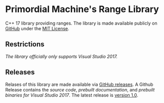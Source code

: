 # Primordial Machine's Range Library
C++ 17 library providing ranges. 
The library is made available publicly on [GitHub](https://github.com/primordialmachine/range) under the [MIT License](https://github.com/primordialmachine/range/blob/master/LICENSE).

## Restrictions
*The library officially only supports Visual Studio 2017.*

## Releases
Relases of this library are made available via [GitHub releases](https://github.com/primordialmachine/range/releases/). A Github Release contains the *source code*, *prebuilt documentation*, and *prebuilt binaries for Visual Studio 2017*. The latest release is [version 1.0](https://github.com/primordialmachine/range/releases/version_1.0).
